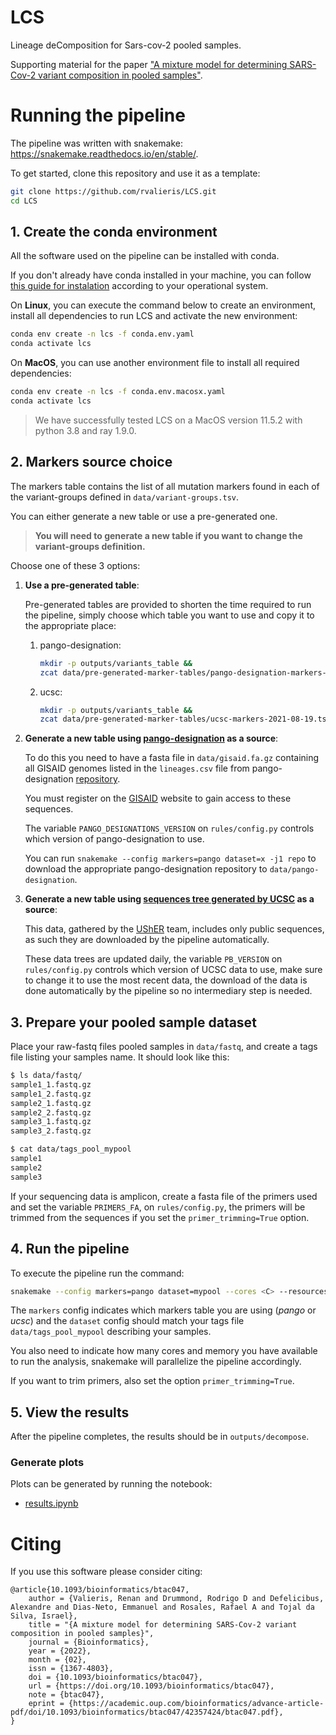 # LCS

Lineage deComposition for Sars-cov-2 pooled samples.

Supporting material for the paper ["A mixture model for determining SARS-Cov-2 variant composition in pooled samples"](https://doi.org/10.1093/bioinformatics/btac047).

# Running the pipeline

The pipeline was written with snakemake: https://snakemake.readthedocs.io/en/stable/.

To get started, clone this repository and use it as a template:

```bash
git clone https://github.com/rvalieris/LCS.git
cd LCS
```

## 1. Create the conda environment

All the software used on the pipeline can be installed with conda.

If you don't already have conda installed in your machine, you can follow [this guide for instalation](https://docs.conda.io/projects/conda/en/latest/user-guide/install/index.html) according to your operational system.

On **Linux**, you can execute the command below to create an environment, install all dependencies to run LCS and activate the new environment:


```bash
conda env create -n lcs -f conda.env.yaml
conda activate lcs
```

On **MacOS**, you can use another environment file to install all required dependencies:

```bash
conda env create -n lcs -f conda.env.macosx.yaml
conda activate lcs
```

> We have successfully tested LCS on a MacOS version 11.5.2 with python 3.8 and ray 1.9.0.

## 2. Markers source choice

The markers table contains the list of all mutation markers found in each of the variant-groups
defined in `data/variant-groups.tsv`.

You can either generate a new table or use a pre-generated one.

> **You will need to generate a new table if you want to change the variant-groups definition.**


Choose one of these 3 options:

1. **Use a pre-generated table**:

    Pre-generated tables are provided to shorten the time required to run the pipeline, simply
    choose which table you want to use and copy it to the appropriate place:

    1. pango-designation:
        ```bash
        mkdir -p outputs/variants_table &&
        zcat data/pre-generated-marker-tables/pango-designation-markers-v1.2.60.tsv.gz > outputs/variants_table/pango-markers-table.tsv
        ```
    2. ucsc:
        ```bash
        mkdir -p outputs/variants_table &&
        zcat data/pre-generated-marker-tables/ucsc-markers-2021-08-19.tsv.gz > outputs/variants_table/ucsc-markers-table.tsv
        ```


2. **Generate a new table using [pango-designation](https://github.com/cov-lineages/pango-designation) as a source**:

    To do this you need to have a fasta file in `data/gisaid.fa.gz` containing all GISAID genomes
    listed in the `lineages.csv` file from pango-designation [repository](https://github.com/cov-lineages/pango-designation).

    You must register on the [GISAID](https://www.gisaid.org/) website to gain access to these sequences.

    The variable `PANGO_DESIGNATIONS_VERSION` on `rules/config.py` controls which version of pango-designation to use.

    You can run `snakemake --config markers=pango dataset=x -j1 repo` to download the appropriate pango-designation repository to `data/pango-designation`.

3. **Generate a new table using [sequences tree generated by UCSC](https://hgdownload.soe.ucsc.edu/goldenPath/wuhCor1/UShER_SARS-CoV-2/) as a source**:

    This data, gathered by the [UShER](https://github.com/yatisht/usher) team, includes only public sequences, as such they are downloaded by the pipeline automatically.
    
    These data trees are updated daily, the variable `PB_VERSION` on `rules/config.py` controls which version of UCSC data to use, make sure to change it to use the most recent data,
    the download of the data is done automatically by the pipeline so no intermediary step is needed.

## 3. Prepare your pooled sample dataset

Place your raw-fastq files pooled samples in `data/fastq`, and create a tags file listing your samples name. 
It should look like this:

```bash
$ ls data/fastq/
sample1_1.fastq.gz
sample1_2.fastq.gz
sample2_1.fastq.gz
sample2_2.fastq.gz
sample3_1.fastq.gz
sample3_2.fastq.gz

$ cat data/tags_pool_mypool
sample1
sample2
sample3
```

If your sequencing data is amplicon, create a fasta file of the primers used and set the variable `PRIMERS_FA`, on `rules/config.py`,
the primers will be trimmed from the sequences if you set the `primer_trimming=True` option.



## 4. Run the pipeline

To execute the pipeline run the command:

```bash
snakemake --config markers=pango dataset=mypool --cores <C> --resources mem_gb=<M>
```

The `markers` config indicates which markers table you are using (*pango* or *ucsc*) and the `dataset` config should match your tags file `data/tags_pool_mypool` describing your samples.

You also need to indicate how many cores and memory you have available to run the analysis, snakemake will parallelize the pipeline accordingly.

If you want to trim primers, also set the option `primer_trimming=True`.

## 5. View the results

After the pipeline completes, the results should be in `outputs/decompose`.

### Generate plots

Plots can be generated by running the notebook:
- [results.ipynb](notebooks/results.ipynb)

# Citing

If you use this software please consider citing:

```
@article{10.1093/bioinformatics/btac047,
    author = {Valieris, Renan and Drummond, Rodrigo D and Defelicibus, Alexandre and Dias-Neto, Emmanuel and Rosales, Rafael A and Tojal da Silva, Israel},
    title = "{A mixture model for determining SARS-Cov-2 variant composition in pooled samples}",
    journal = {Bioinformatics},
    year = {2022},
    month = {02},
    issn = {1367-4803},
    doi = {10.1093/bioinformatics/btac047},
    url = {https://doi.org/10.1093/bioinformatics/btac047},
    note = {btac047},
    eprint = {https://academic.oup.com/bioinformatics/advance-article-pdf/doi/10.1093/bioinformatics/btac047/42357424/btac047.pdf},
}
```
